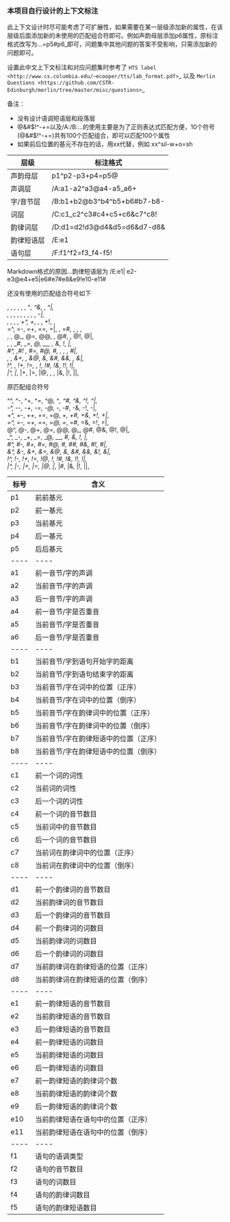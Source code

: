 ### 本项目自行设计的上下文标注

此上下文设计时尽可能考虑了可扩展性，如果需要在某一层级添加新的属性，在该层级后面添加新的未使用的匹配组合符即可。例如声韵母层添加p6属性，原标注格式改写为...=p5#p6_即可，问题集中其他问题的答案不受影响，只需添加新的问题即可。

设置此中文上下文标注和对应问题集时参考了 `HTS label <http://www.cs.columbia.edu/~ecooper/tts/lab_format.pdf>`_ 以及 `Merlin Questions <https://github.com/CSTR-Edinburgh/merlin/tree/master/misc/questions>`_ 

备注：
* 没有设计语调短语层和段落层
* @&#$!^-+=以及/A:/B:...的使用主要是为了正则表达式匹配方便，10个符号(@&#$!^-+=)共有100个匹配组合，即可以匹配100个属性
* 如果前后位置的基元不存在的话，用xx代替，例如 xx^sil-w+o=sh 

层级      |   标注格式
--------- | --------------
声韵母层  |  p1^p2-p3+p4=p5@
声调层    |  /A:a1-a2^a3@a4-a5_a6+
字/音节层 |  /B:b1+b2@b3^b4^b5+b6#b7-b8-
词层      |  /C:c1_c2^c3#c4+c5+c6&c7^c8!
韵律词层  |  /D:d1=d2!d3@d4&d5=d6&d7-d8&
韵律短语层 |  /E:e1|e2-e3@e4+e5|e6#e7#e8&e9!e10-e11#
语句层     |  /F:f1^f2=f3_f4-f5!

Markdown格式的原因...韵律短语层为  /E:e1| e2-e3@e4+e5|e6#e7#e8&e9!e10-e11#

还没有使用的匹配组合符号如下

, , , , , , ^_, ^&, , ^|,  
, , , , , , , , , -|,  
, , , , +^, +_, , , +!, ,  
=^, =-, =+, ==, =|, , =#, , , ,  
, , @_, @=, @@, , @#, , @!, @|,  
, , _#, _=, _@, __, , _&, _!, _|,  
#^, ,#! , #=, #@, #_, , , , #|,  
, , &+, , &@, &_, &#, &&, , &|,  
!^, , !+, !=, , !_, !#, !&, !!, !|,  
|^, |_, |+, |=, |@, , , |&, |!, ||,  
  
  
原匹配组合符号 

^^, ^-, ^+, ^=, ^@, ^_, ^#, ^&, ^!, ^|,  
-^, --, -+, -=, -@, -_, -#, -&, -!, -|,  
+^, +-, ++, +=, +@, +_, +#, +&, +!, +|,  
=^, =-, =+, ==, =@, =_, =#, =&, =!, =|,  
@^, @-, @+, @=, @@, @_, @#, @&, @!, @|,  
_^, _-, _+, _=, _@, __, _#, _&, _!, _|,  
#^, #-, #+, #=, #@, #_, ##, #&, #!, #|,  
&^, &-, &+, &=, &@, &_, &#, &&, &!, &|,  
!^, !-, !+, !=, !@, !_, !#, !&, !!, !|,  
|^, |-, |+, |=, |@, |_, |#, |&, |!, ||,  
  
标号  |  含义
---- | ----
p1  |  前前基元
p2  |  前一基元
p3  |  当前基元
p4  |  后一基元
p5  |  后后基元
---- | ----
a1  |  前一音节/字的声调
a2  |  当前音节/字的声调
a3  |  后一音节/字的声调
a4  |  前一音节/字是否重音
a5  |  当前音节/字是否重音
a6  |  后一音节/字是否重音
---- | ----
b1  |  当前音节/字到语句开始字的距离
b2  |  当前音节/字到语句结束字的距离
b3  |  当前音节/字在词中的位置（正序）
b4  |  当前音节/字在词中的位置（倒序）
b5  |  当前音节/字在韵律词中的位置（正序）
b6  |  当前音节/字在韵律词中的位置（倒序）
b7  |  当前音节/字在韵律短语中的位置（正序）
b8  |  当前音节/字在韵律短语中的位置（倒序）
---- | ----
c1  |  前一个词的词性
c2  |  当前词的词性
c3  |  后一个词的词性
c4  |  前一个词的音节数目
c5  |  当前词中的音节数目
c6  |  后一个词的音节数目
c7  |  当前词在韵律词中的位置（正序）
c8  |  当前词在韵律词中的位置（倒序）
---- | ----
d1  |  前一个韵律词的音节数目
d2  |  当前韵律词的音节数目
d3  |  后一个韵律词的音节数目
d4  |  前一个韵律词的词数目
d5  |  当前韵律词的词数目
d6  |  后一个韵律词的词数目
d7  |  当前韵律词在韵律短语的位置（正序）
d8  |  当前韵律词在韵律短语的位置（倒序）
---- | ----
e1  |  前一韵律短语的音节数目
e2  |  当前韵律短语的音节数目
e3  |  后一韵律短语的音节数目
e4  |  前一韵律短语的词数目
e5  |  当前韵律短语的词数目
e6  |  后一韵律短语的词数目
e7  |  前一韵律短语的韵律词个数
e8  |  当前韵律短语的韵律词个数
e9  |  后一韵律短语的韵律词个数
e10  |  当前韵律短语在语句中的位置（正序）
e11  |  当前韵律短语在语句中的位置（倒序）
---- | ----
f1  |  语句的语调类型
f2  |  语句的音节数目
f3  |  语句的词数目
f4  |  语句的韵律词数目
f5  |  语句的韵律短语数目
